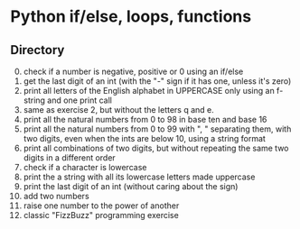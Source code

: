 # Python if/else, loops, functions
## Directory
0. check if a number is negative, positive or 0 using an if/else
1. get the last digit of an int (with the "-" sign if it has one, unless it's zero)
2. print all letters of the English alphabet in UPPERCASE only using an f-string and one print call
3. same as exercise 2, but without the letters q and e.
4. print all the natural numbers from 0 to 98 in base ten and base 16
5. print all the natural numbers from 0 to 99 with ", " separating them, with two digits, even when the ints are below 10, using a string format
6. print all combinations of two digits, but without repeating the same two digits in a different order
7. check if a character is lowercase
8. print the a string with all its lowercase letters made uppercase
9. print the last digit of an int (without caring about the sign)
10. add two numbers
11. raise one number to the power of another
12. classic "FizzBuzz" programming exercise
